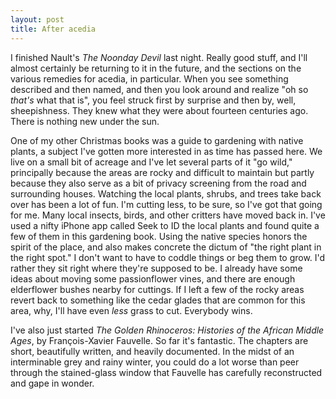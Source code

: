 ```yaml
---
layout: post
title: After acedia
---
```


I finished Nault's _The Noonday Devil_ last night. Really good stuff, and I'll
almost certainly be returning to it in the future, and the sections on the
various remedies for acedia, in particular. When you see something described and
then named, and then you look around and realize "oh so _that's_ what that is",
you feel struck first by surprise and then by, well, sheepishness. They knew
what they were about fourteen centuries ago. There is nothing new under the sun.

One of my other Christmas books was a guide to gardening with native plants,
a subject I've gotten more interested in as time has passed here. We live on a
small bit of acreage and I've let several parts of it "go wild," principally
because the areas are rocky and difficult to maintain but partly because they
also serve as a bit of privacy screening from the road and surrounding houses.
Watching the local plants, shrubs, and trees take back over has been a lot of
fun. I'm cutting less, to be sure, so I've got that going for me. Many local
insects, birds, and other critters have moved back in. I've used a nifty iPhone
app called Seek to ID the local plants and found quite a few of them in this
gardening book. Using the native species honors the spirit of the place, and
also makes concrete the dictum of "the right plant in the right spot." I don't
want to have to coddle things or beg them to grow. I'd rather they sit right
where they're supposed to be. I already have some ideas about moving some
passionflower vines, and there are enough elderflower bushes nearby for
cuttings. If I left a few of the rocky areas revert back to something like the
cedar glades that are common for this area, why, I'll have even _less_ grass to
cut. Everybody wins.

I've also just started _The Golden Rhinoceros: Histories of
the African Middle Ages_, by François-Xavier Fauvelle. So far it's fantastic.
The chapters are short, beautifully written, and heavily documented. In the
midst of an interminable grey and rainy winter, you could do a lot worse than
peer through the stained-glass window that Fauvelle has carefully reconstructed
and gape in wonder. 